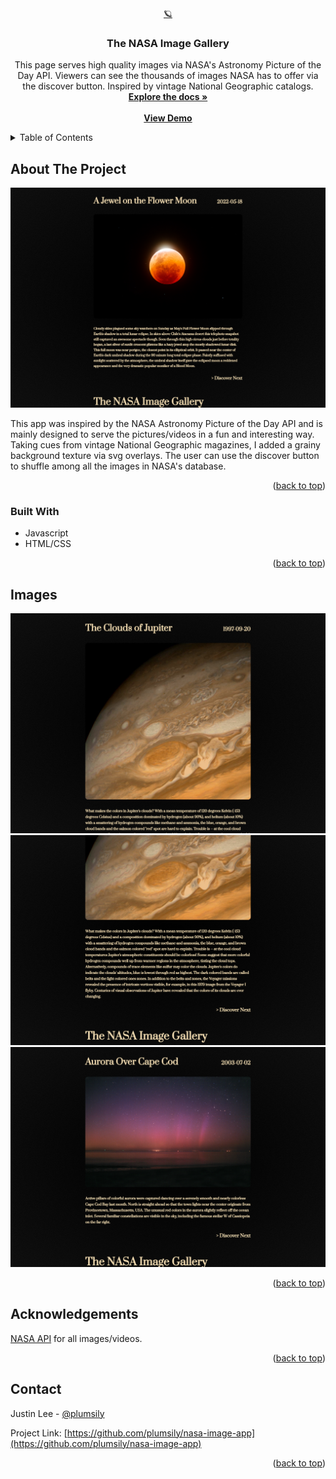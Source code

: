 <!-- Improved compatibility of back to top link: See: https://github.com/othneildrew/Best-README-Template/pull/73 -->

<a name="readme-top"></a>

<!-- PROJECT LOGO -->
<br />
<div align="center">
  <a href="https://github.com/plumsily/nasa-image-app">🪐
  </a>

<h3 align="center">The NASA Image Gallery</h3>

  <p align="center">
    This page serves high quality images via NASA's Astronomy Picture of the Day API. Viewers can see the thousands of images NASA has to offer via the discover button. Inspired by vintage National Geographic catalogs.
    <br />
    <a href="https://github.com/plumsily/f1-new-tab"><strong>Explore the docs »</strong></a>
    <br />
    <br />
    <a href="https://plumsily.github.io/nasa-image-app/"><strong>View Demo</strong></a>
  </p>
</div>

<!-- TABLE OF CONTENTS -->
<details>
  <summary>Table of Contents</summary>
  <ol>
    <li>
      <a href="#about-the-project">About The Project</a>
      <ul>
        <li><a href="#built-with">Built With</a></li>
      </ul>
    </li>
    <li><a href="#images">Images</a></li>
    <li><a href="#acknowledgements">Acknowledgements</a></li>
    <li><a href="#contact">Contact</a></li>
  </ol>
</details>

<!-- ABOUT THE PROJECT -->

## About The Project

<img src="img/screenshot4.png">

This app was inspired by the NASA Astronomy Picture of the Day API and is mainly designed to serve the pictures/videos in a fun and interesting way. Taking cues from vintage National Geographic magazines, I added a grainy background texture via svg overlays. The user can use the discover button to shuffle among all the images in NASA's database.

<p align="right">(<a href="#readme-top">back to top</a>)</p>

### Built With

- Javascript
- HTML/CSS

<p align="right">(<a href="#readme-top">back to top</a>)</p>

<!-- USAGE EXAMPLES -->

## Images

<img src="img/screenshot1.png">
<br>
<img src="img/screenshot2.png">
<br>
<img src="img/screenshot3.png">
<br>

<p align="right">(<a href="#readme-top">back to top</a>)</p>

<!-- ACKNOWLEDGEMENTS -->

## Acknowledgements

<a href="https://api.nasa.gov/">NASA API</a> for all images/videos.

<p align="right">(<a href="#readme-top">back to top</a>)</p>

<!-- CONTACT -->

## Contact

Justin Lee - [@plumsily](https://twitter.com/plumsily)

Project Link: [https://github.com/plumsily/nasa-image-app](https://github.com/plumsily/nasa-image-app)

<p align="right">(<a href="#readme-top">back to top</a>)</p>
